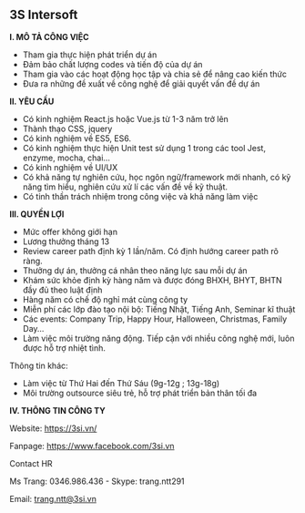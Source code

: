 3S Intersoft
---
**I. MÔ TẢ CÔNG VIỆC**

- Tham gia thực hiện phát triển dự án
- Đảm bảo chất lượng codes và tiến độ của dự án
- Tham gia vào các hoạt động học tập và chia sẻ để nâng cao kiến thức
- Đưa ra những đề xuất về công nghệ để giải quyết vấn đề dự án

**II. YÊU CẦU**
- Có kinh nghiệm React.js hoặc Vue.js từ 1-3 năm trở lên
- Thành thạo CSS, jquery
- Có kinh nghiệm về ES5, ES6.
- Có kinh nghiệm thực hiện Unit test sử dụng 1 trong các tool Jest, enzyme, mocha, chai...
- Có kinh nghiệm về UI/UX
- Có khả năng tự nghiên cứu, học ngôn ngữ/framework mới nhanh, có kỹ năng tìm hiểu, nghiên cứu xử lí các vấn đề về kỹ thuật.
- Có tinh thần trách nhiệm trong công việc và khả năng làm việc

**III. QUYỀN LỢI**
- Mức offer không giới hạn 
- Lương thưởng tháng 13
- Review career path định kỳ 1 lần/năm. Có định hướng career path rõ ràng.
- Thưởng dự án, thưởng cá nhân theo năng lực sau mỗi dự án
- Khám sức khỏe định kỳ hàng năm và được đóng BHXH, BHYT, BHTN đầy đủ theo luật định
- Hàng năm có chế độ nghỉ mát cùng công ty
- Miễn phí các lớp đào tạo nội bộ: Tiếng Nhật, Tiếng Anh, Seminar kĩ thuật
- Các events: Company Trip, Happy Hour, Halloween, Christmas, Family Day…
- Làm việc môi trường năng động. Tiếp cận với nhiều công nghệ mới, luôn được hỗ trợ nhiệt tình.

Thông tin khác:
- Làm việc từ Thứ Hai đến Thứ Sáu (9g-12g ; 13g-18g)
- Môi trường outsource siêu trẻ, hỗ trợ phát triển bản thân tối đa

**IV. THÔNG TIN CÔNG TY**

Website: https://3si.vn/ 

Fanpage: https://www.facebook.com/3si.vn

Contact HR

Ms Trang: 0346.986.436 - Skype: trang.ntt291

Email: trang.ntt@3si.vn
